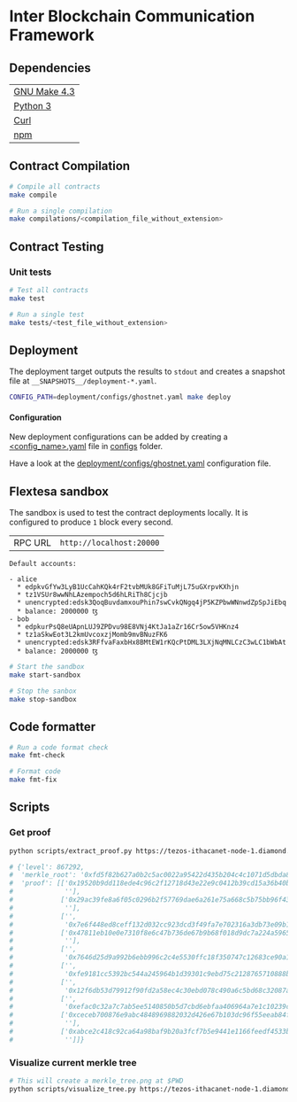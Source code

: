 # Inter Blockchain Communication Framework

## Dependencies

| |
|-|
| [GNU Make 4.3](https://www.gnu.org/software/make) |
| [Python 3](https://www.python.org) |
| [Curl](https://curl.se) |
| [npm](https://github.com/npm/cli) |

## Contract Compilation

```sh
# Compile all contracts
make compile

# Run a single compilation
make compilations/<compilation_file_without_extension>
```

## Contract Testing

### Unit tests

```sh
# Test all contracts
make test

# Run a single test
make tests/<test_file_without_extension>
```

## Deployment

The deployment target outputs the results to `stdout` and creates a snapshot file at `__SNAPSHOTS__/deployment-*.yaml`.

```sh
CONFIG_PATH=deployment/configs/ghostnet.yaml make deploy
```

#### Configuration

New deployment configurations can be added by creating a [<config_name>.yaml](https://yaml.org/spec/1.2.2) file in [configs](./deployment/configs) folder.

Have a look at the [deployment/configs/ghostnet.yaml](./deployment/configs/ghostnet.yaml) configuration file.

## Flextesa sandbox

The sandbox is used to test the contract deployments locally. It is configured to produce `1` block every second.

| | |
|--|--|
|RPC URL| `http://localhost:20000` |

`Default accounts:`

```
- alice
  * edpkvGfYw3LyB1UcCahKQk4rF2tvbMUk8GFiTuMjL75uGXrpvKXhjn
  * tz1VSUr8wwNhLAzempoch5d6hLRiTh8Cjcjb
  * unencrypted:edsk3QoqBuvdamxouPhin7swCvkQNgq4jP5KZPbwWNnwdZpSpJiEbq
  * balance: 2000000 ꜩ
- bob
  * edpkurPsQ8eUApnLUJ9ZPDvu98E8VNj4KtJa1aZr16Cr5ow5VHKnz4
  * tz1aSkwEot3L2kmUvcoxzjMomb9mvBNuzFK6
  * unencrypted:edsk3RFfvaFaxbHx8BMtEW1rKQcPtDML3LXjNqMNLCzC3wLC1bWbAt
  * balance: 2000000 ꜩ
```

```sh
# Start the sandbox
make start-sandbox

# Stop the sanbox
make stop-sandbox
```


## Code formatter


```sh
# Run a code format check
make fmt-check

# Format code
make fmt-fix
```

## Scripts

### Get proof

```sh
python scripts/extract_proof.py https://tezos-ithacanet-node-1.diamond.papers.tech KT19NH1awRGaVNkZSwY2c96nChMWdp6SU39F

# {'level': 867292,
#  'merkle_root': '0xfd5f82b627a0b2c5ac0022a95422d435b204c4c1071d5dbda84ae8708d0110fd',
#  'proof': [['0x19520b9dd118ede4c96c2f12718d43e22e9c0412b39cd15a36b40bce2121ddff',
#             ''],
#            ['0x29ac39fe8a6f05c0296b2f57769dae6a261e75a668c5b75bb96f43426e738a7d',
#             ''],
#            ['',
#             '0x7e6f448ed8ceff132d032cc923dcd3f49fa7e702316a3db73e09b1ba2beea812'],
#            ['0x47811eb10e0e7310f8e6c47b736de67b9b68f018d9dc7a224a5965a7fe90d405',
#             ''],
#            ['',
#             '0x7646d25d9a992b6ebb996c2c4e5530ffc18f350747c12683ce90a1535305859c'],
#            ['',
#             '0xfe9181cc5392bc544a245964b1d39301c9ebd75c2128765710888ba4de9e61ea'],
#            ['',
#             '0x12f6db53d79912f90fd2a58ec4c30ebd078c490a6c5bd68c32087a3439ba111a'],
#            ['',
#             '0xefac0c32a7c7ab5ee5140850b5d7cbd6ebfaa406964a7e1c10239ccb816ea75e'],
#            ['0xceceb700876e9abc4848969882032d426e67b103dc96f55eeab84f773a7eeb5c',
#             ''],
#            ['0xabce2c418c92ca64a98baf9b20a3fcf7b5e9441e1166feedf4533b57c4bfa6a4',
#             '']]}
```

### Visualize current merkle tree

```sh
# This will create a merkle_tree.png at $PWD
python scripts/visualize_tree.py https://tezos-ithacanet-node-1.diamond.papers.tech KT1VPoRPnHyReNxQF3KzgUXyNcDy2EVJ2PU8
```

